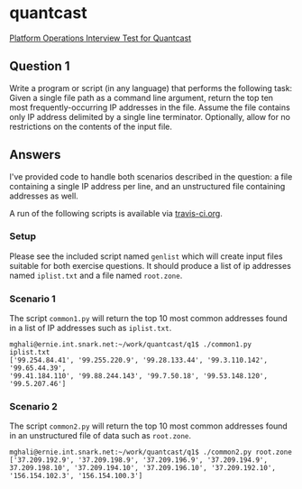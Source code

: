 # quantcast
[Platform Operations Interview Test for Quantcast](../../master/README.md)

## Question 1
Write a program or script (in any language) that performs the following task: Given a single file path as a command line argument, return the top ten most frequently-occurring IP addresses in the file. Assume the file contains only IP address delimited by a single line terminator. Optionally, allow for no restrictions on the contents of the input file.


## Answers
I've provided code to handle both scenarios described in the question: a file containing a single IP address per line, and an unstructured file containing addresses as well.


A run of the following scripts is available via [travis-ci.org](https://travis-ci.org/mattghali/quantcast).


### Setup
Please see the included script named `genlist` which will create input files suitable for both exercise questions. It should produce a list of ip addresses named `iplist.txt` and a file named `root.zone`.


### Scenario 1
The script `common1.py` will return the top 10 most common addresses found in a list of IP addresses such as `iplist.txt`.

```
mghali@ernie.int.snark.net:~/work/quantcast/q1$ ./common1.py iplist.txt 
['99.254.84.41', '99.255.220.9', '99.28.133.44', '99.3.110.142', '99.65.44.39',
'99.41.184.110', '99.88.244.143', '99.7.50.18', '99.53.148.120', '99.5.207.46']
```


### Scenario 2
The script `common2.py` will return the top 10 most common addresses found in an unstructured file of data such as `root.zone`.

```
mghali@ernie.int.snark.net:~/work/quantcast/q1$ ./common2.py root.zone 
['37.209.192.9', '37.209.198.9', '37.209.196.9', '37.209.194.9', 
37.209.198.10', '37.209.194.10', '37.209.196.10', '37.209.192.10',
'156.154.102.3', '156.154.100.3']
```

